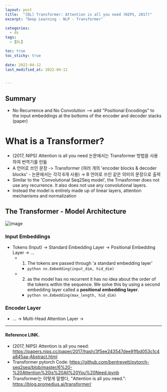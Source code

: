 ```yaml
---
layout: post
title:  "[DL] Transformer: Attention is all you need (NIPS, 2017)"
excerpt: "Deep Learning - NLP - Transformer"

categories:
  - ds
tags:
  - [DL] 

toc: true
toc_sticky: true
 
date: 2022-04-12
last_modified_at: 2022-04-12


---
```


## Summary 
* No Recurrence and No Convolution --> add "Positional Encodings" to the input embeddings at the bottoms of the encoder and decoder stacks (paper)

# What is a Transformer?
* (2017, NIPS) Attention is all you need 논문에서는 Transformer 방법을 사용하여 번역기를 만듦
* A 언어로 쓰인 문장 -> Transformer (여러 개의 'encoder blocks & decoder blocks' - 논문에서는 각각 6개 사용) -> B 언어로 쓰인 같은 의미의 문장으로 출력
* Similar to the 'Convolutional Seq2Seq model', the Trnasformer does not use any recurrence. It also does not use any convolutional layers. 
* Instead the model is entirely made up of linear layers, attention mechanisms and normalization  

## The Transformer - Model Architecture
![image](https://user-images.githubusercontent.com/98376833/162879880-a7003657-e910-4e18-97e7-8b9ec367bf70.png)

### Input Embeddings
* Tokens (Input)  -> Standard Embedding Layer -> Positional Embedding Layer -> ...
    * 1) The tokens are passed through 'a standard embedding layer'
        * ```python nn.Embedding(input_dim, hid_dim) ```
    * 2) as the model has no recurrent it has no idea about the order of the tokens within the sequence. We solve this by using a second embedding layer called a **positional embedding layer**.
        * ```python nn.Embedding(max_length, hid_dim) ```

### Encoder Layer
* ... -> Multi-Head Attention Layer ->



--- 

#### Reference LINK.
* (2017, NIPS) Attention is all you need: https://papers.nips.cc/paper/2017/hash/3f5ee243547dee91fbd053c1c4a845aa-Abstract.html
* Transformer pytorch Code: https://github.com/bentrevett/pytorch-seq2seq/blob/master/6%20-%20Attention%20is%20All%20You%20Need.ipynb
* Transformer는 이렇게 말했다, "Attention is all you need.": https://blog.promedius.ai/transformer/
